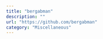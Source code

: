 ```yaml
---
title: "bergabman"
description: ""
url: "https://github.com/bergabman"
category: "Miscellaneous"
---
```

